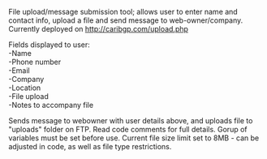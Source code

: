File upload/message submission tool; allows user to enter name and contact info, upload a file and send message to web-owner/company.  Currently deployed on http://caribgp.com/upload.php

Fields displayed to user:<br />
-Name<br />
-Phone number<br />
-Email<br />
-Company<br />
-Location<br />
-File upload<br />
-Notes to accompany file

Sends message to webowner with user details above, and uploads file to "uploads" folder on FTP.  Read code comments for full details.  Gorup of variables must be set before use.  Current file size limit set to 8MB - can be adjusted in code, as well as file type restrictions.


